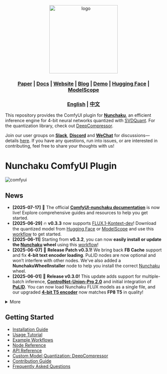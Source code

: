 <div align="center" id="nunchaku_logo">
  <img src="https://raw.githubusercontent.com/nunchaku-tech/nunchaku/96615bd93a1f0d2cf98039fddecfec43ce34cc96/assets/nunchaku.svg" alt="logo" width="220"></img>
</div>
<h3 align="center">
<a href="http://arxiv.org/abs/2411.05007"><b>Paper</b></a> | <a href="https://nunchaku.tech/docs/ComfyUI-nunchaku/"><b>Docs</b></a> | <a href="https://hanlab.mit.edu/projects/svdquant"><b>Website</b></a> | <a href="https://hanlab.mit.edu/blog/svdquant"><b>Blog</b></a> | <a href="https://svdquant.mit.edu"><b>Demo</b></a> | <a href="https://huggingface.co/nunchaku-tech"><b>Hugging Face</b></a> | <a href="https://modelscope.cn/organization/nunchaku-tech"><b>ModelScope</b></a>
</h3>

<h3 align="center">
<a href="README.md"><b>English</b></a> | <a href="README_ZH.md"><b>中文</b></a>
</h3>

This repository provides the ComfyUI plugin for [**Nunchaku**](https://github.com/nunchaku-tech/nunchaku), an efficient inference engine for 4-bit neural networks quantized with [SVDQuant](http://arxiv.org/abs/2411.05007). For the quantization library, check out [DeepCompressor](https://github.com/nunchaku-tech/deepcompressor).

Join our user groups on [**Slack**](https://join.slack.com/t/nunchaku/shared_invite/zt-3170agzoz-NgZzWaTrEj~n2KEV3Hpl5Q), [**Discord**](https://discord.gg/Wk6PnwX9Sm) and [**WeChat**](https://huggingface.co/datasets/nunchaku-tech/cdn/resolve/main/nunchaku/assets/wechat.jpg) for discussions—details [here](https://github.com/nunchaku-tech/nunchaku/issues/149). If you have any questions, run into issues, or are interested in contributing, feel free to share your thoughts with us!

# Nunchaku ComfyUI Plugin

![comfyui](https://huggingface.co/datasets/nunchaku-tech/cdn/resolve/main/ComfyUI-nunchaku/comfyui.jpg)

## News

- **[2025-07-17]** 🚀 The official [**ComfyUI-nunchaku documentation**](https://nunchaku.tech/docs/ComfyUI-nunchaku/) is now live! Explore comprehensive guides and resources to help you get started.
- **[2025-06-29]** 🔥 **v0.3.3** now supports [FLUX.1-Kontext-dev](https://huggingface.co/black-forest-labs/FLUX.1-Kontext-dev)! Download the quantized model from [Hugging Face](https://huggingface.co/nunchaku-tech/nunchaku-flux.1-kontext-dev) or [ModelScope](https://modelscope.cn/models/nunchaku-tech/nunchaku-flux.1-kontext-dev) and use this [workflow](./example_workflows/nunchaku-flux.1-kontext-dev.json) to get started.
- **[2025-06-11]** Starting from **v0.3.2**, you can now **easily install or update the [Nunchaku](https://github.com/nunchaku-tech/nunchaku) wheel** using this [workflow](https://github.com/nunchaku-tech/ComfyUI-nunchaku/blob/main/example_workflows/install_wheel.json)!
- **[2025-06-07]** 🚀 **Release Patch v0.3.1!** We bring back **FB Cache** support and fix **4-bit text encoder loading**. PuLID nodes are now optional and won’t interfere with other nodes. We've also added a **NunchakuWheelInstaller** node to help you install the correct [Nunchaku](https://github.com/nunchaku-tech/nunchaku) wheel.
- **[2025-06-01]** 🚀 **Release v0.3.0!** This update adds support for multiple-batch inference, [**ControlNet-Union-Pro 2.0**](https://huggingface.co/Shakker-Labs/FLUX.1-dev-ControlNet-Union-Pro-2.0) and initial integration of [**PuLID**](https://github.com/ToTheBeginning/PuLID). You can now load Nunchaku FLUX models as a single file, and our upgraded [**4-bit T5 encoder**](https://huggingface.co/nunchaku-tech/nunchaku-t5) now matches **FP8 T5** in quality!

<details>
<summary>More</summary>

- **[2025-04-16]** 🎥 Released tutorial videos in both [**English**](https://youtu.be/YHAVe-oM7U8?si=cM9zaby_aEHiFXk0) and [**Chinese**](https://www.bilibili.com/video/BV1BTocYjEk5/?share_source=copy_web&vd_source=8926212fef622f25cc95380515ac74ee) to assist installation and usage.
- **[2025-04-09]** 📢 Published the [April roadmap](https://github.com/nunchaku-tech/nunchaku/issues/266) and an [FAQ](https://github.com/nunchaku-tech/nunchaku/discussions/262) to help the community get started and stay up to date with Nunchaku’s development.
- **[2025-04-05]** 🚀 **Release v0.2.0!** This release introduces [**multi-LoRA**](example_workflows/nunchaku-flux.1-dev.json) and [**ControlNet**](example_workflows/nunchaku-flux.1-dev-controlnet-union-pro.json) support, with enhanced performance using FP16 attention and First-Block Cache. We've also added [**20-series GPU**](examples/flux.1-dev-turing.py) compatibility and official workflows for [FLUX.1-redux](example_workflows/nunchaku-flux.1-redux-dev.json)!

</details>

## Getting Started

- [Installation Guide](https://nunchaku.tech/docs/ComfyUI-nunchaku/get_started/installation.html)
- [Usage Tutorial](https://nunchaku.tech/docs/ComfyUI-nunchaku/get_started/usage.html)
- [Example Workflows](https://nunchaku.tech/docs/ComfyUI-nunchaku/workflows/toc.html)
- [Node Reference](https://nunchaku.tech/docs/ComfyUI-nunchaku/nodes/toc.html)
- [API Reference](https://nunchaku.tech/docs/ComfyUI-nunchaku/api/toc.html)
- [Custom Model Quantization: DeepCompressor](https://github.com/mit-han-lab/deepcompressor)
- [Contribution Guide](https://nunchaku.tech/docs/ComfyUI-nunchaku/developer/contribution_guide.html)
- [Frequently Asked Questions](https://nunchaku.tech/docs/nunchaku/faq/faq.html)

